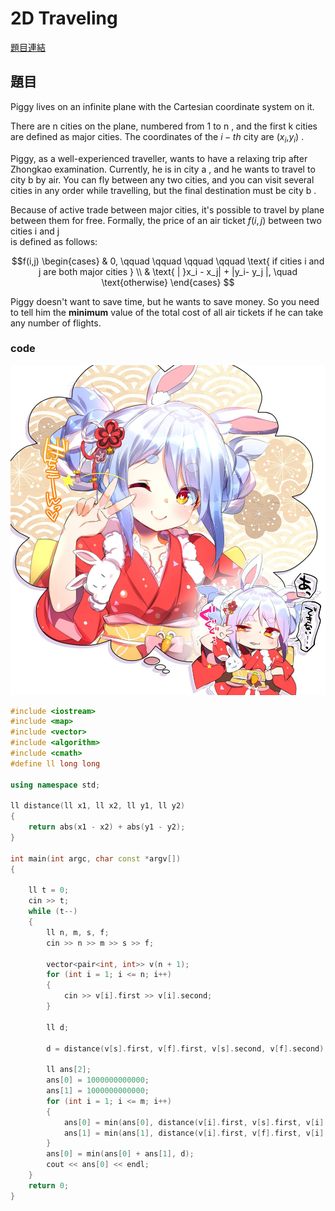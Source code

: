 # 2D Traveling
[題目連結](https://codeforces.com/problemset/problem/1869/B)
## 題目
Piggy lives on an infinite plane with the Cartesian coordinate system on it.

There are n
 cities on the plane, numbered from 1
 to n
, and the first k
 cities are defined as major cities. The coordinates of the $`i
-th`$ city are ($`x_i`$,$`y_i`$)
.

Piggy, as a well-experienced traveller, wants to have a relaxing trip after Zhongkao examination. Currently, he is in city a
, and he wants to travel to city b
 by air. You can fly between any two cities, and you can visit several cities in any order while travelling, but the final destination must be city b
.

Because of active trade between major cities, it's possible to travel by plane between them for free. Formally, the price of an air ticket $`f(i,j)`$
 between two cities i and j  
 is defined as follows:    
 ```math
f(i,j)
\begin{cases}
  & 0,   \qquad \qquad \qquad \qquad \text{                 if cities  i  and j are both major cities }      \\
  & \text{ | }x_i - x_j| + |y_i- y_j |, \quad \text{otherwise}
\end{cases}
   
```
Piggy doesn't want to save time, but he wants to save money. So you need to tell him the **minimum** value of the total cost of all air tickets if he can take any number of flights.

### code 
![](https://github.com/archie0732/c-solution/blob/main/picture/pekora002.jpg)
```cpp
#include <iostream>
#include <map>
#include <vector>
#include <algorithm>
#include <cmath>
#define ll long long

using namespace std;

ll distance(ll x1, ll x2, ll y1, ll y2)
{
    return abs(x1 - x2) + abs(y1 - y2);
}

int main(int argc, char const *argv[])
{

    ll t = 0;
    cin >> t;
    while (t--)
    {
        ll n, m, s, f;
        cin >> n >> m >> s >> f;

        vector<pair<int, int>> v(n + 1);
        for (int i = 1; i <= n; i++)
        {
            cin >> v[i].first >> v[i].second;
        }

        ll d;

        d = distance(v[s].first, v[f].first, v[s].second, v[f].second);

        ll ans[2];
        ans[0] = 1000000000000;
        ans[1] = 1000000000000;
        for (int i = 1; i <= m; i++)
        {
            ans[0] = min(ans[0], distance(v[i].first, v[s].first, v[i].second, v[s].second));
            ans[1] = min(ans[1], distance(v[i].first, v[f].first, v[i].second, v[f].second));
        }
        ans[0] = min(ans[0] + ans[1], d);
        cout << ans[0] << endl;
    }
    return 0;
}
```
